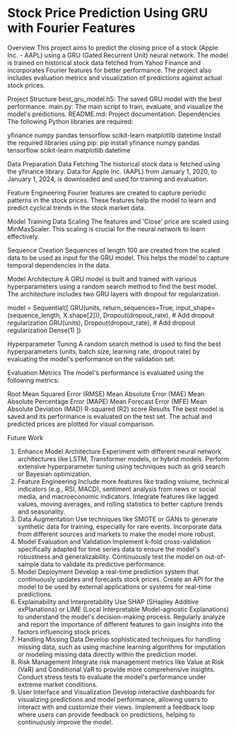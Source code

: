 
# Stock Price Prediction Using GRU with Fourier Features
Overview
This project aims to predict the closing price of a stock (Apple Inc. - AAPL) using a GRU (Gated Recurrent Unit) neural network. The model is trained on historical stock data fetched from Yahoo Finance and incorporates Fourier features for better performance. The project also includes evaluation metrics and visualization of predictions against actual stock prices.

Project Structure
best_gru_model.h5: The saved GRU model with the best performance.
main.py: The main script to train, evaluate, and visualize the model's predictions.
README.md: Project documentation.
Dependencies
The following Python libraries are required:

yfinance
numpy
pandas
tensorflow
scikit-learn
matplotlib
datetime
Install the required libraries using pip:
pip install yfinance numpy pandas tensorflow scikit-learn matplotlib datetime

Data Preparation
Data Fetching
The historical stock data is fetched using the yfinance library. Data for Apple Inc. (AAPL) from January 1, 2020, to January 1, 2024, is downloaded and used for training and evaluation.

Feature Engineering
Fourier features are created to capture periodic patterns in the stock prices. These features help the model to learn and predict cyclical trends in the stock market data.

Model Training
Data Scaling
The features and 'Close' price are scaled using MinMaxScaler. This scaling is crucial for the neural network to learn effectively.

Sequence Creation
Sequences of length 100 are created from the scaled data to be used as input for the GRU model. This helps the model to capture temporal dependencies in the data.

Model Architecture
A GRU model is built and trained with various hyperparameters using a random search method to find the best model. The architecture includes two GRU layers with dropout for regularization.

model = Sequential([
    GRU(units, return_sequences=True, input_shape=(sequence_length, X.shape[2])),
    Dropout(dropout_rate),  # Add dropout regularization
    GRU(units),
    Dropout(dropout_rate),  # Add dropout regularization
    Dense(1)
])

Hyperparameter Tuning
A random search method is used to find the best hyperparameters (units, batch size, learning rate, dropout rate) by evaluating the model's performance on the validation set.



Evaluation
Metrics
The model's performance is evaluated using the following metrics:

Root Mean Squared Error (RMSE)
Mean Absolute Error (MAE)
Mean Absolute Percentage Error (MAPE)
Mean Forecast Error (MFE)
Mean Absolute Deviation (MAD)
R-squared (R2) score
Results
The best model is saved and its performance is evaluated on the test set. The actual and predicted prices are plotted for visual comparison.

Future Work
1. Enhance Model Architecture
Experiment with different neural network architectures like LSTM, Transformer models, or hybrid models.
Perform extensive hyperparameter tuning using techniques such as grid search or Bayesian optimization.
2. Feature Engineering
Include more features like trading volume, technical indicators (e.g., RSI, MACD), sentiment analysis from news or social media, and macroeconomic indicators.
Integrate features like lagged values, moving averages, and rolling statistics to better capture trends and seasonality.
3. Data Augmentation
Use techniques like SMOTE or GANs to generate synthetic data for training, especially for rare events.
Incorporate data from different sources and markets to make the model more robust.
4. Model Evaluation and Validation
Implement k-fold cross-validation specifically adapted for time series data to ensure the model's robustness and generalizability.
Continuously test the model on out-of-sample data to validate its predictive performance.
5. Model Deployment
Develop a real-time prediction system that continuously updates and forecasts stock prices.
Create an API for the model to be used by external applications or systems for real-time predictions.
6. Explainability and Interpretability
Use SHAP (SHapley Additive exPlanations) or LIME (Local Interpretable Model-agnostic Explanations) to understand the model's decision-making process.
Regularly analyze and report the importance of different features to gain insights into the factors influencing stock prices.
7. Handling Missing Data
Develop sophisticated techniques for handling missing data, such as using machine learning algorithms for imputation or modeling missing data directly within the prediction model.
8. Risk Management
Integrate risk management metrics like Value at Risk (VaR) and Conditional VaR to provide more comprehensive insights.
Conduct stress tests to evaluate the model's performance under extreme market conditions.
9. User Interface and Visualization
Develop interactive dashboards for visualizing predictions and model performance, allowing users to interact with and customize their views.
Implement a feedback loop where users can provide feedback on predictions, helping to continuously improve the model.
